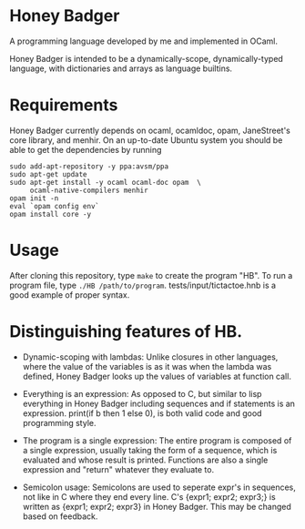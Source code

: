 # Honey Badger
A programming language developed by me and implemented in OCaml.

Honey Badger is intended to be a dynamically-scope, dynamically-typed
language, with dictionaries and arrays as language builtins.

# Requirements
Honey Badger currently depends on ocaml, ocamldoc, opam,
JaneStreet's core library, and menhir. On an up-to-date Ubuntu
system you should be able to get the dependencies by running

```
sudo add-apt-repository -y ppa:avsm/ppa
sudo apt-get update
sudo apt-get install -y ocaml ocaml-doc opam  \
     ocaml-native-compilers menhir
opam init -n
eval `opam config env`
opam install core -y
```

# Usage
After cloning this repository, type `make` to create the program "HB".
To run a program file, type `./HB /path/to/program`.
tests/input/tictactoe.hnb is a good example of proper syntax.

# Distinguishing features of HB.

* Dynamic-scoping with lambdas: Unlike closures in other languages,
  where the value of the variables is as it was when the lambda was
  defined, Honey Badger looks up the values of variables at function
  call.

* Everything is an expression: As opposed to C, but similar to lisp
  everything in Honey Badger including sequences and if statements
  is an expression. print(if b then 1 else 0), is both valid code
  and good programming style.

* The program is a single expression: The entire program is composed
  of a single expression, usually taking the form of a sequence,
  which is evaluated and whose result is printed. Functions are also
  a single expression and "return" whatever they evaluate to.

* Semicolon usage: Semicolons are used to seperate expr's in sequences,
  not like in C where they end every line. C's {expr1; expr2; expr3;}
  is written as {expr1; expr2; expr3} in Honey Badger. This may be changed
  based on feedback.

